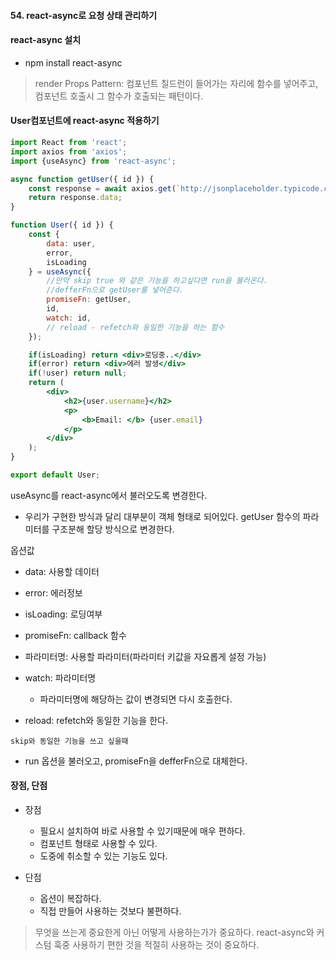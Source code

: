 #### 54. react-async로 요청 상태 관리하기

#### react-async 설치
- npm install react-async

> render Props Pattern: 컴포넌트 칠드런이 들어가는 자리에 함수를 넣어주고, 컴포넌트 호출시 그 함수가 호출되는 패턴이다.

#### User컴포넌트에 react-async 적용하기

```jsx
import React from 'react';
import axios from 'axios';
import {useAsync} from 'react-async';

async function getUser({ id }) {
    const response = await axios.get(`http://jsonplaceholder.typicode.com/users/${id}`);
    return response.data;
}

function User({ id }) {
    const {
        data: user,
        error,
        isLoading
    } = useAsync({
        //만약 skip true 와 같은 기능을 하고싶다면 run을 불러온다.
        //defferFn으로 getUser를 넣어준다.
        promiseFn: getUser,
        id,
        watch: id,
        // reload - refetch와 동일한 기능을 하는 함수
    });

    if(isLoading) return <div>로딩중..</div>
    if(error) return <div>에러 발생</div>
    if(!user) return null;
    return (
        <div>
            <h2>{user.username}</h2>
            <p>
                <b>Email: </b> {user.email}
            </p>
        </div>
    );
}

export default User; 
```

useAsync를 react-async에서 불러오도록 변경한다.

- 우리가 구현한 방식과 달리 대부분이 객체 형태로 되어있다.
getUser 함수의 파라미터를 구조분해 할당 방식으로 변경한다.

옵션값
- data: 사용할 데이터
- error: 에러정보
- isLoading: 로딩여부

- promiseFn: callback 함수
- 파라미터명: 사용할 파라미터(파라미터 키값을 자요롭게 설정 가능)
- watch: 파라미터명
    - 파라미터명에 해당하는 값이 변경되면 다시 호출한다.
- reload: refetch와 동일한 기능을 한다.

`skip와 동일한 기능을 쓰고 싶을때`
- run 옵션을 불러오고, promiseFn을 defferFn으로 대체한다.



#### 장점, 단점
- 장점
    - 필요시 설치하여 바로 사용할 수 있기때문에 매우 편하다.
    - 컴포넌트 형태로 사용할 수 있다. 
    - 도중에 취소할 수 있는 기능도 있다.

- 단점
    - 옵션이 복잡하다.
    - 직접 만들어 사용하는 것보다 불편하다.

> 무엇을 쓰는게 중요한게 아닌 어떻게 사용하는가가 중요하다. react-async와 커스텀 훅중 사용하기 편한 것을 적절히 사용하는 것이 중요하다.